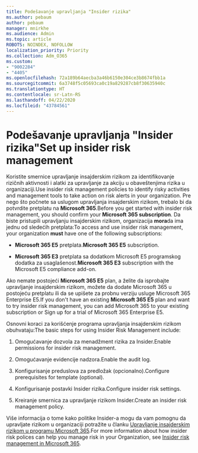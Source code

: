 ```yaml
---
title: Podešavanje upravljanja "Insider rizika"
ms.author: pebaum
author: pebaum
manager: mnirkhe
ms.audience: Admin
ms.topic: article
ROBOTS: NOINDEX, NOFOLLOW
localization_priority: Priority
ms.collection: Adm_O365
ms.custom:
- "9002284"
- "4405"
ms.openlocfilehash: 72a189b64aecba3a46b6150e304ce3b8674fbb1a
ms.sourcegitcommit: 6a3748f5c05693ca0c19a829287cb8f30635940c
ms.translationtype: HT
ms.contentlocale: sr-Latn-RS
ms.lasthandoff: 04/22/2020
ms.locfileid: "43784561"
---
```

# <a name="set-up-insider-risk-management"></a><span data-ttu-id="7b720-102">Podešavanje upravljanja "Insider rizika"</span><span class="sxs-lookup"><span data-stu-id="7b720-102">Set up insider risk management</span></span>

<span data-ttu-id="7b720-103">Koristite smernice upravljanje insajderskim rizikom za identifikovanje rizičnih aktivnosti i alatki za upravljanje za akciju u obaveštenjima rizika u organizaciji.</span><span class="sxs-lookup"><span data-stu-id="7b720-103">Use insider risk management policies to identify risky activities and management tools to take action on risk alerts in your organization.</span></span> <span data-ttu-id="7b720-104">Pre nego što počnete sa uslugom upravljanja insajderskim rizikom, trebalo bi da potvrdite pretplatu na **Microsoft 365**.</span><span class="sxs-lookup"><span data-stu-id="7b720-104">Before you get started with insider risk management, you should confirm your **Microsoft 365 subscription**.</span></span> <span data-ttu-id="7b720-105">Da biste pristupili upravljanju insajderskim rizikom, organizacija **mora**da ima jednu od sledećih pretplata:</span><span class="sxs-lookup"><span data-stu-id="7b720-105">To access and use insider risk management, your organization **must** have one of the following subscriptions:</span></span>

- <span data-ttu-id="7b720-106">**Microsoft 365 E5** pretplata.</span><span class="sxs-lookup"><span data-stu-id="7b720-106">**Microsoft 365 E5** subscription.</span></span>

- <span data-ttu-id="7b720-107">**Microsoft 365 E3** pretplata sa dodatkom Microsoft E5 programskog dodatka za usaglašenost.</span><span class="sxs-lookup"><span data-stu-id="7b720-107">**Microsoft 365 E3** subscription with the Microsoft E5 compliance add-on.</span></span>

<span data-ttu-id="7b720-108">Ako nemate postojeći **Microsoft 365 E5** plan, a želite da isprobajte upravljanje insajderskim rizikom, možete da dodate Microsoft 365 u postojeću pretplatu ili da se upišete za probnu verziju usluge Microsoft 365 Enterprise E5.</span><span class="sxs-lookup"><span data-stu-id="7b720-108">If you don't have an existing **Microsoft 365 E5** plan and want to try insider risk management, you can add Microsoft 365 to your existing subscription or Sign up for a trial of Microsoft 365 Enterprise E5.</span></span>

<span data-ttu-id="7b720-109">Osnovni koraci za korišćenje programa upravljanja insajderskim rizikom obuhvataju:</span><span class="sxs-lookup"><span data-stu-id="7b720-109">The basic steps for using Insider Risk Management include:</span></span>

1. <span data-ttu-id="7b720-110">Omogućavanje dozvola za menadžment rizika za Insider.</span><span class="sxs-lookup"><span data-stu-id="7b720-110">Enable permissions for insider risk management.</span></span>

2. <span data-ttu-id="7b720-111">Omogućavanje evidencije nadzora.</span><span class="sxs-lookup"><span data-stu-id="7b720-111">Enable the audit log.</span></span>

3. <span data-ttu-id="7b720-112">Konfigurisanje preduslova za predložak (opcionalno).</span><span class="sxs-lookup"><span data-stu-id="7b720-112">Configure prerequisites for template (optional).</span></span>

4. <span data-ttu-id="7b720-113">Konfigurisanje postavki Insider rizika.</span><span class="sxs-lookup"><span data-stu-id="7b720-113">Configure insider risk settings.</span></span>

5. <span data-ttu-id="7b720-114">Kreiranje smernica za upravljanje rizikom Insider.</span><span class="sxs-lookup"><span data-stu-id="7b720-114">Create an insider risk management policy.</span></span>

<span data-ttu-id="7b720-115">Više informacija o tome kako politike Insider-a mogu da vam pomognu da upravljate rizikom u organizaciji potražite u članku [Upravljanje insajderskim rizikom u programu Microsoft 365](https://go.microsoft.com/fwlink/?linkid=2123907).</span><span class="sxs-lookup"><span data-stu-id="7b720-115">For more information about how insider risk polices can help you manage risk in your Organization, see [Insider risk management in Microsoft 365](https://go.microsoft.com/fwlink/?linkid=2123907).</span></span>
